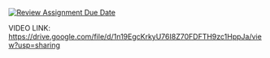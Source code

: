 [![Review Assignment Due Date](https://classroom.github.com/assets/deadline-readme-button-24ddc0f5d75046c5622901739e7c5dd533143b0c8e959d652212380cedb1ea36.svg)](https://classroom.github.com/a/7ta8HykO)

VIDEO LINK:
https://drive.google.com/file/d/1n19EgcKrkyU76I8Z70FDFTH9zc1HppJa/view?usp=sharing
